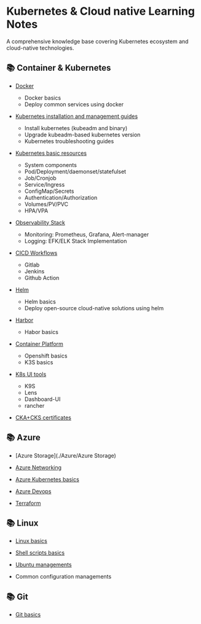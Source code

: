 # Kubernetes & Cloud native Learning Notes

A comprehensive knowledge base covering Kubernetes ecosystem and cloud-native technologies.

## 📚 Container & Kubernetes

- [Docker](./Docker-Kubernetes/docker)
  - Docker basics
  - Deploy common services using docker

- [Kubernetes installation and management guides](./Docker-Kubernetes/k8s-installation-management)
  - Install kubernetes (kubeadm and binary)
  - Upgrade kubeadm-based kubernetes version
  - Kubernetes troubleshooting guides
- [Kubernetes basic resources](./Docker-Kubernetes/k8s-basic-resources)
  - System components
  - Pod/Deployment/daemonset/statefulset
  - Job/Cronjob
  - Service/Ingress
  - ConfigMap/Secrets
  - Authentication/Authorization
  - Volumes/PV/PVC
  - HPA/VPA
- [Observability Stack](./Docker-Kubernetes/Monitoring-Logging)
  - Monitoring: Prometheus, Grafana, Alert-manager
  - Logging: EFK/ELK Stack Implementation
- [CICD Workflows](./Docker-Kubernetes/k8s-CICD)
  - Gitlab
  - Jenkins
  - Github Action
- [Helm](./Docker-Kubernetes/helm)
  - Helm basics
  - Deploy open-source cloud-native solutions using helm  

- [Harbor](./Docker-Kubernetes/harbor)
  - Habor basics


- [Container Platform](./Docker-Kubernetes/container-platform)
  - Openshift basics
  - K3S basics
- [K8s UI tools](./Docker-Kubernetes/k8s-UI-tools)
  - K9S
  - Lens
  - Dashboard-UI
  - rancher
- [CKA+CKS certificates](./Docker-Kubernetes/CKA-CKS)

## 📚 Azure

- [Azure Storage](./Azure/Azure Storage)
- [Azure Networking](./Azure/AzureNetworking)

- [Azure Kubernetes basics](./Azure/AKS-basics)
- [Azure Devops](./Azure/Azure-devops-basics)
- [Terraform](./Azure/terraform-basics)

## 📚 Linux

- [Linux basics](./Linux-Shell/linux-learning-notes)
- [Shell scripts basics](./Linux-Shell/shell-scripts)
- [Ubuntu managements](./Linux-Shell/Ubuntu基础操作)

- Common configuration managements

## 📚 Git

- [Git basics](./Git/git-learning)
